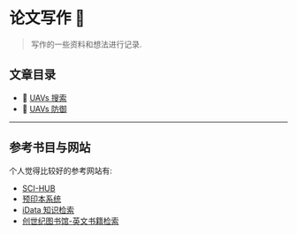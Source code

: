 # 论文写作 🐸

> 写作的一些资料和想法进行记录.

## 文章目录

- :rainbow: [UAVs 搜索](./search.md)
- :rice: [UAVs 防御](./defense.md)

---

## 参考书目与网站

个人觉得比较好的参考网站有:

- [SCI-HUB](https://www.sci-hub.shop/)
- [预印本系统](https://arxiv.org/)
- [iData 知识检索](https://www.cn-ki.net/)
- [创世纪图书馆-英文书籍检索](http://libgen.is/search.php?&req=drone&phrase=1&view=simple&column=title&sort=year&sortmode=DESC)
